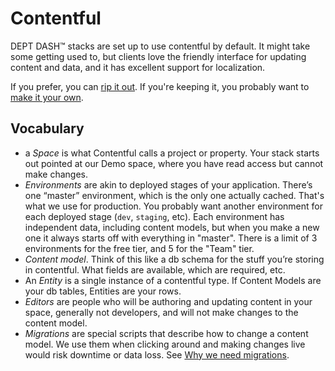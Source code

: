 # Contentful

DEPT DASH™ stacks are set up to use contentful by default. It might take some getting used to, but clients love the friendly interface for updating content and data, and it has excellent support for localization.

If you prefer, you can [rip it out](./removing-contentful.md). If you're keeping it, you probably want to [make it your own](./moving-to-your-own-space.md).

## Vocabulary

- a _Space_ is what Contentful calls a project or property. Your stack starts out pointed at our Demo space, where you have read access but cannot make changes.
- _Environments_ are akin to deployed stages of your application. There’s one “master” environment, which is the only one actually cached. That's what we use for production. You probably want another environment for each deployed stage (`dev`, `staging`, etc). Each environment has independent data, including content models, but when you make a new one it always starts off with everything in "master". There is a limit of 3 environments for the free tier, and 5 for the "Team" tier.
- _Content model_. Think of this like a db schema for the stuff you’re storing in contentful. What fields are available, which are required, etc.
- An _Entity_ is a single instance of a contentful type. If Content Models are your db tables, Entities are your rows.
- _Editors_ are people who will be authoring and updating content in your space, generally not developers, and will not make changes to the content model.
- _Migrations_ are special scripts that describe how to change a content model. We use them when clicking around and making changes live would risk downtime or data loss. See [Why we need migrations](#why-we-need-migrations).
